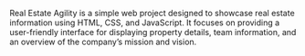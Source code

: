 Real Estate Agility is a simple web project designed to showcase real estate information using HTML, CSS, and JavaScript. It focuses on providing a user-friendly interface for displaying property details, team information, and an overview of the company’s mission and vision.

